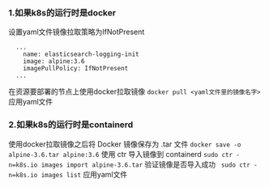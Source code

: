 ### 1.如果k8s的运行时是docker 
设置yaml文件镜像拉取策略为IfNotPresent
```
  ...
    name: elasticsearch-logging-init
    image: alpine:3.6
    imagePullPolicy: IfNotPresent
  ...
```
在资源要部署的节点上使用docker拉取镜像
`docker pull <yaml文件里的镜像名字>`
应用yaml文件


### 2.如果k8s的运行时是containerd
 使用docker拉取镜像之后将 Docker 镜像保存为 .tar 文件
 `docker save -o alpine-3.6.tar alpine:3.6`
 使用 ctr 导入镜像到 containerd
 `sudo ctr -n=k8s.io images import alpine-3.6.tar`
 验证镜像是否导入成功
` sudo ctr -n=k8s.io images list`
应用yaml文件
